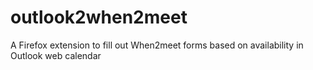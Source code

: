 # outlook2when2meet
A Firefox extension to fill out When2meet forms based on availability in Outlook web calendar
